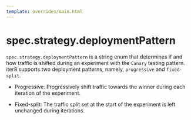 ```yaml
---
template: overrides/main.html
---
```


# spec.strategy.deploymentPattern

`spec.strategy.deploymentPattern` is a string enum that determines if and how traffic is shifted during an experiment with the `Canary` testing pattern. iter8 supports two deployment patterns, namely, `progressive` and `fixed-split`.

- Progressive: Progressively shift traffic towards the winner during each iteration of the experiment.

- Fixed-split: The traffic split set at the start of the experiment is left unchanged during iterations.
